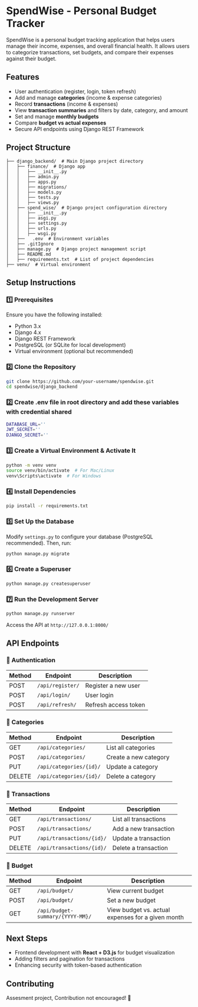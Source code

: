 # SpendWise - Personal Budget Tracker

SpendWise is a personal budget tracking application that helps users manage their income, expenses, and overall financial health. It allows users to categorize transactions, set budgets, and compare their expenses against their budget.

## Features
- User authentication (register, login, token refresh)
- Add and manage **categories** (income & expense categories)
- Record **transactions** (income & expenses)
- View **transaction summaries** and filters by date, category, and amount
- Set and manage **monthly budgets**
- Compare **budget vs actual expenses**
- Secure API endpoints using Django REST Framework

## Project Structure
```
├── django_backend/  # Main Django project directory
│   ├── finance/  # Django app
│   │   ├── __init__.py
│   │   ├── admin.py
│   │   ├── apps.py
│   │   ├── migrations/
│   │   ├── models.py
│   │   ├── tests.py
│   │   ├── views.py
│   ├── spend_wise/  # Django project configuration directory
│   │   ├── __init__.py
│   │   ├── asgi.py
│   │   ├── settings.py
│   │   ├── urls.py
│   │   ├── wsgi.py
│   ├──   .env  # Environment variables
│   ├── .gitIgnore
│   ├── manage.py  # Django project management script
│   ├── README.md
│   ├── requirements.txt  # List of project dependencies
├── venv/  # Virtual environment
```

## Setup Instructions

### 1️⃣ Prerequisites
Ensure you have the following installed:
- Python 3.x
- Django 4.x
- Django REST Framework
- PostgreSQL (or SQLite for local development)
- Virtual environment (optional but recommended)

### 2️⃣ Clone the Repository
```bash
git clone https://github.com/your-username/spendwise.git
cd spendwise/django_backend
```

### 2️⃣ Create .env file in root directory and add these variables with credential shared
```bash
DATABASE_URL=''
JWT_SECRET=''
DJANGO_SECRET=''
```

### 3️⃣ Create a Virtual Environment & Activate It
```bash
python -m venv venv
source venv/bin/activate  # For Mac/Linux
venv\Scripts\activate  # For Windows
```

### 4️⃣ Install Dependencies
```bash
pip install -r requirements.txt
```

### 5️⃣ Set Up the Database
Modify `settings.py` to configure your database (PostgreSQL recommended).
Then, run:
```bash
python manage.py migrate
```

### 6️⃣ Create a Superuser
```bash
python manage.py createsuperuser
```

### 7️⃣ Run the Development Server
```bash
python manage.py runserver
```
Access the API at `http://127.0.0.1:8000/`

## API Endpoints

### 🔹 Authentication
| Method | Endpoint         | Description |
|--------|----------------|-------------|
| POST   | `/api/register/` | Register a new user |
| POST   | `/api/login/` | User login |
| POST   | `/api/refresh/` | Refresh access token |

### 🔹 Categories
| Method | Endpoint              | Description |
|--------|----------------------|-------------|
| GET    | `/api/categories/`    | List all categories |
| POST   | `/api/categories/`    | Create a new category |
| PUT    | `/api/categories/{id}/` | Update a category |
| DELETE | `/api/categories/{id}/` | Delete a category |

### 🔹 Transactions
| Method | Endpoint                  | Description |
|--------|--------------------------|-------------|
| GET    | `/api/transactions/`      | List all transactions |
| POST   | `/api/transactions/`      | Add a new transaction |
| PUT    | `/api/transactions/{id}/` | Update a transaction |
| DELETE | `/api/transactions/{id}/` | Delete a transaction |

### 🔹 Budget
| Method | Endpoint               | Description |
|--------|-----------------------|-------------|
| GET    | `/api/budget/`        | View current budget |
| POST   | `/api/budget/`        | Set a new budget |
| GET    | `/api/budget-summary/{YYYY-MM}/` | View budget vs. actual expenses for a given month |

## Next Steps
- Frontend development with **React + D3.js** for budget visualization
- Adding filters and pagination for transactions
- Enhancing security with token-based authentication

## Contributing
Assesment project, Contribution not encouraged! 🚀

